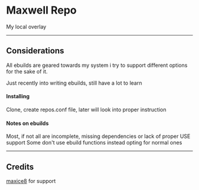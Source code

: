 # Maxwell Repo
My local overlay

---

## Considerations
All ebuilds are geared towards my system i try to support different options for the sake of it.

Just recently into writing ebuilds, still have a lot to learn

#### Installing
Clone, create repos.conf file, later will look into proper instruction

#### Notes on ebuilds
Most, if not all are incomplete, missing dependencies or lack of proper USE support
Some don't use ebuild functions instead opting for normal ones

---

## Credits

[maxice8](https://github.com/maxice8) for support

